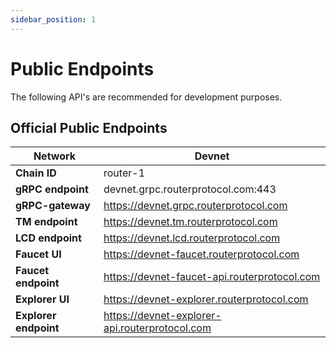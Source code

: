 ```yaml
---
sidebar_position: 1
---
```


# Public Endpoints

The following API's are recommended for development purposes.

<!-- For maximum control and reliability, it's recommended to run your own Router node. This can be easily accomplished by following the intstruction given in this [git repository](https://github.com/router-protocol/router-chain). -->

## Official Public Endpoints

| Network               | Devnet                                         |
| --------------------- | ---------------------------------------------- |
| **Chain ID**          | router-1                                       |
| **gRPC endpoint**     | devnet.grpc.routerprotocol.com:443             |
| **gRPC-gateway**      | https://devnet.grpc.routerprotocol.com         |
| **TM endpoint**       | https://devnet.tm.routerprotocol.com           |
| **LCD endpoint**      | https://devnet.lcd.routerprotocol.com          |
| **Faucet UI**         | https://devnet-faucet.routerprotocol.com       |
| **Faucet endpoint**   | https://devnet-faucet-api.routerprotocol.com   |
| **Explorer UI**       | https://devnet-explorer.routerprotocol.com     |
| **Explorer endpoint** | https://devnet-explorer-api.routerprotocol.com |

<!-- ### API Docs

Please visit the [API reference](/api) to interact with these endpoints.


## Chain Registry

This repo contains a chain.json and assetlist.json for a number of cosmos-sdk based chains. A chain.json contains data that makes it easy to start running or interacting with a node.
- [Chain Registry](https://github.com/cosmos/chain-registry) : `https://github.com/cosmos/chain-registry`

:::tip
Did you know there is also an NPM package that fetch chain-registry data? <br/>
**Learn more** : [https://www.npmjs.com/package/chain-registry](https://www.npmjs.com/package/chain-registry)
:::


## Other providers

- [All That Node](https://www.allthatnode.com/osmosis.dsrv) : `https://www.allthatnode.com/osmosis.dsrv`
  - Features
    - Unlimited access to archive data
    - Faucet available
    - Automated updates
    - Technical support

- [DataHub](https://datahub.figment.io) : `https://datahub.figment.io` -->

